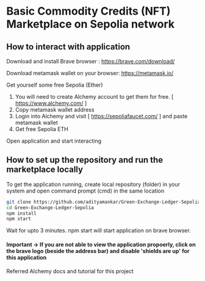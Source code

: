 # Basic Commodity Credits (NFT) Marketplace on Sepolia network

## How to interact with application

Download and install Brave browser : https://brave.com/download/

Download metamask wallet on your browser: https://metamask.io/

Get yourself some free Sepolia (Ether) 
1. You will need to create Alchemy account to get them for free. [ https://www.alchemy.com/ ]
2. Copy metamask wallet address
3. Login into Alchemy and visit [ https://sepoliafaucet.com/ ] and paste metamask wallet
4. Get free Sepolia ETH

Open application and start interacting

## How to set up the repository and run the marketplace locally

To get the application running, create local repository (folder) in your system and open command prompt (cmd) in the same location
```bash
git clone https://github.com/adityamankar/Green-Exchange-Ledger-Sepolia.git
cd Green-Exchange-Ledger-Sepolia
npm install
npm start
```
Wait for upto 3 minutes. npm start will start application on brave browser. 

#### Important -> If you are not able to view the application propoerly, click on the brave logo (beside the address bar) and disable 'shields are up' for this application

Referred Alchemy docs and tutorial for this project

